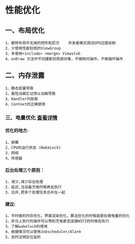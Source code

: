 # 性能优化

## 一、布局优化

    1、删除布局中无用的控件和层次    开发者模式调试GPU过度绘制
    2、少使用性能较低的ViewGroup
    3、多使用<include> <merge> Viewstub
    4、onDraw 方法中不创建新的局部对象，不做耗时操作，不做循环操作


## 二、内存泄露
    1、静态变量导致
    2、属性动画忘记停止动画导致
    3、Handler内部类
    4、Context的正确使用

### 三、电量优化 [查看详情](/电量优化详情.md)

#### 优化的地方:
    1、屏幕
    2、CPU的运行状态 (WakeLock)
    3、网络
    4、传感器

#### 后台处理三个原则：
	1、减少,减少后台处理
	2、延迟,当设备充电时候再去执行
	3、合并,把多个处理任务合并在一起

#### 建议:
    1、平时做的内存优化，界面渲染优化，算法优化的时候就是在做电量的优化
    2、非马上执行的操作可以等到充电甚至连接WIFI的时候在执行
    3、了解wakelock的使用
    4、根据情况可以使用Jobscheduler/Alarm
    5、及时注销定位监听

